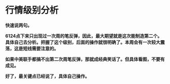 行情级别分析
====

			

**快速说两句。**

**6124点下来只出现过一次周的笔反弹，因此，最大期望就是这次能制造第二个。具体自己去分析。把握了这个级别，后面的操作就很明确了。本周会有一次较大震荡，这是短线需要注意的。**

**如果中美联手都搞不出第二次周笔反弹，那就成经典笑话了。但具体看图，不要有成见。**

**好了，最关键点已经说了，具体自己操作。**
